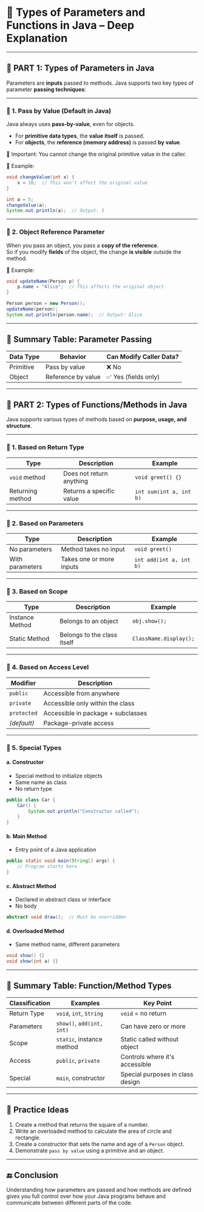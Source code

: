 
# 🧩 Types of Parameters and Functions in Java – Deep Explanation

---

## 🧪 PART 1: Types of Parameters in Java

Parameters are **inputs** passed to methods. Java supports two key types of parameter **passing techniques**:

---

### 🔹 1. Pass by Value (Default in Java)

Java always uses **pass-by-value**, even for objects.

- For **primitive data types**, the **value itself** is passed.
- For **objects**, the **reference (memory address)** is passed **by value**.

📌 Important: You cannot change the original primitive value in the caller.

🔸 Example:
```java
void changeValue(int x) {
    x = 10;  // This won't affect the original value
}

int a = 5;
changeValue(a);
System.out.println(a);  // Output: 5
```

---

### 🔹 2. Object Reference Parameter

When you pass an object, you pass a **copy of the reference**.  
So if you modify **fields** of the object, the change **is visible** outside the method.

🔸 Example:
```java
void updateName(Person p) {
    p.name = "Alice";  // This affects the original object
}

Person person = new Person();
updateName(person);
System.out.println(person.name);  // Output: Alice
```

---

## 🧠 Summary Table: Parameter Passing

| Data Type  | Behavior         | Can Modify Caller Data? |
|------------|------------------|--------------------------|
| Primitive  | Pass by value    | ❌ No                   |
| Object     | Reference by value | ✅ Yes (fields only)   |

---

## 🔧 PART 2: Types of Functions/Methods in Java

Java supports various types of methods based on **purpose, usage, and structure**.

---

### 🔹 1. Based on Return Type

| Type              | Description                         | Example                         |
|-------------------|-------------------------------------|----------------------------------|
| `void` method     | Does not return anything            | `void greet() {}`               |
| Returning method  | Returns a specific value            | `int sum(int a, int b)`         |

---

### 🔹 2. Based on Parameters

| Type                        | Description                         | Example                       |
|-----------------------------|-------------------------------------|-------------------------------|
| No parameters               | Method takes no input               | `void greet()`                |
| With parameters             | Takes one or more inputs            | `int add(int a, int b)`       |

---

### 🔹 3. Based on Scope

| Type           | Description                          | Example                          |
|----------------|--------------------------------------|----------------------------------|
| Instance Method| Belongs to an object                 | `obj.show();`                    |
| Static Method  | Belongs to the class itself          | `ClassName.display();`           |

---

### 🔹 4. Based on Access Level

| Modifier       | Description                          |
|----------------|--------------------------------------|
| `public`       | Accessible from anywhere             |
| `private`      | Accessible only within the class     |
| `protected`    | Accessible in package + subclasses   |
| *(default)*    | Package-private access               |

---

### 🔹 5. Special Types

#### a. **Constructor**
- Special method to initialize objects
- Same name as class
- No return type

```java
public class Car {
    Car() {
        System.out.println("Constructor called");
    }
}
```

#### b. **Main Method**
- Entry point of a Java application

```java
public static void main(String[] args) {
    // Program starts here
}
```

#### c. **Abstract Method**
- Declared in abstract class or interface
- No body

```java
abstract void draw();  // Must be overridden
```

#### d. **Overloaded Method**
- Same method name, different parameters

```java
void show() {}
void show(int a) {}
```

---

## 📝 Summary Table: Function/Method Types

| Classification | Examples                  | Key Point                         |
|----------------|---------------------------|-----------------------------------|
| Return Type    | `void`, `int`, `String`   | `void` = no return                |
| Parameters     | `show()`, `add(int, int)` | Can have zero or more            |
| Scope          | `static`, instance method | Static called without object      |
| Access         | `public`, `private`       | Controls where it's accessible   |
| Special        | `main`, constructor       | Special purposes in class design |

---

## 🧪 Practice Ideas

1. Create a method that returns the square of a number.
2. Write an overloaded method to calculate the area of circle and rectangle.
3. Create a constructor that sets the name and age of a `Person` object.
4. Demonstrate `pass by value` using a primitive and an object.

---

## 🔚 Conclusion

Understanding how parameters are passed and how methods are defined gives you full control over how your Java programs behave and communicate between different parts of the code.
